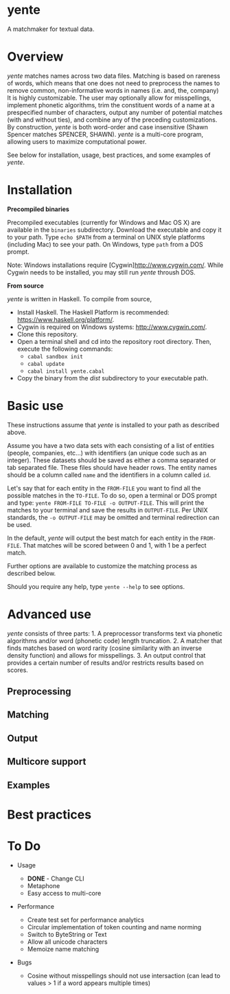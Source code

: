 # yente

A matchmaker for textual data.

# Overview

*yente* matches names across two data files. Matching is based on rareness of words, which means that one does not need to preprocess the names to remove common, non-informative words in names (i.e. and, the, company) It is highly customizable. The user may optionally allow for misspellings, implement phonetic algorithms, trim the constituent words of a name at a prespecified number of characters, output any number of potential matches (with and without ties), and combine any of the preceding customizations. By construction, *yente* is both word-order and case insensitive (Shawn Spencer matches SPENCER, SHAWN). *yente* is a multi-core program, allowing users to maximize computational power. 
    
See below for installation, usage, best practices, and some examples of *yente*.

# Installation

**Precompiled binaries**

Precompiled executables (currently for Windows and Mac OS X) are available in the `binaries` subdirectory. Download the executable and copy it to your path. Type `echo $PATH` from a terminal on UNIX style platforms (including Mac) to see your path. On Windows, type `path` from a DOS prompt.

Note: Windows installations require [Cygwin]<http://www.cygwin.com/>. While Cygwin needs to be installed, you may still run *yente* throush DOS. 


**From source**

*yente* is written in Haskell. To compile from source,

* Install Haskell. The Haskell Platform is recommended: <https://www.haskell.org/platform/>.
* Cygwin is required on Windows systems: <http://www.cygwin.com/>.
* Clone this repository.
* Open a terminal shell and cd into the repository root directory. Then, execute the following commands:
  * `cabal sandbox init`
  * `cabal update`
  * `cabal install yente.cabal` 
* Copy the binary from the *dist* subdirectory to your executable path.

# Basic use

These instructions assume that *yente* is installed to your path as described above. 

Assume you have a two data sets with each consisting of a list of entities (people, companies, etc...) with identifiers (an unique code such as an integer). These datasets should be saved as either a comma separated or tab separated file. These files should have header rows. The entity names should be a column called `name` and the identifiers in a column called `id`. 

Let's say that for each entity in the `FROM-FILE` you want to find all the possible matches in the `TO-FILE`. To do so, open a terminal or DOS prompt and type: `yente FROM-FILE TO-FILE -o OUTPUT-FILE`. This will print the matches to your terminal and save the results in `OUTPUT-FILE`. Per UNIX standards, the `-o OUTPUT-FILE` may be omitted and terminal redirection can be used.

In the default, *yente* will output the best match for each entity in the `FROM-FILE`. That matches will be scored between 0 and 1, with 1 be a perfect match.


Further options are available to customize the matching process as described below.

Should you require any help, type `yente --help` to see options.

# Advanced use

*yente* consists of three parts:
    1. A preprocessor transforms text via phonetic algorithms and/or word (phonetic code) length truncation.
    2. A matcher that finds matches based on word rarity (cosine similarity with an inverse density function) and allows for misspellings.
    3. An output control that provides a certain number of results and/or restricts results based on scores.

## Preprocessing

## Matching

## Output

## Multicore support

## Examples

# Best practices


# To Do

* Usage
  * **DONE** - Change CLI
  * Metaphone
  * Easy access to multi-core

* Performance
  * Create test set for performance analytics
  * Circular implementation of token counting and name norming
  * Switch to ByteString or Text
  * Allow all unicode characters
  * Memoize name matching

* Bugs
  * Cosine without misspellings should not use intersaction (can lead to values > 1 if a word appears multiple times)

